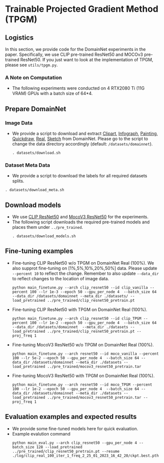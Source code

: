 # Trainable Projected Gradient Method (TPGM)
## Logistics
 In this section, we provide code for the DomainNet experiments in the paper. Specifically, we use CLIP pre-trained ResNet50 and MOCOv3 pre-trained ResNet50. If you just want to look at the implementation of TPGM, please see `utils/tpgm.py`.


### A Note on Computation
- The following experiments were conducted on 4 RTX2080 Ti (11G VRAM) GPUs with a batch size of 64*4. 

## Prepare DomainNet
### Image Data
- We provide a script to download and extract [Clipart](http://csr.bu.edu/ftp/visda/2019/multi-source/groundtruth/clipart.zip), [Infograph](http://csr.bu.edu/ftp/visda/2019/multi-source/infograph.zip), [Painting](http://csr.bu.edu/ftp/visda/2019/multi-source/groundtruth/painting.zip), [Quickdraw](http://csr.bu.edu/ftp/visda/2019/multi-source/quickdraw.zip), [Real](http://csr.bu.edu/ftp/visda/2019/multi-source/real.zip), [Sketch](http://csr.bu.edu/ftp/visda/2019/multi-source/sketch.zip) from DomainNet. Please go to the script to change the data directory accordingly (default: `/datasets/domainnet`). 
    ```
    . datasets/download.sh
    ```
    
### Dataset Meta Data
- We provide a script to download the labels for all required datasets splits. 
```
. datasets/download_meta.sh
```
    
## Download models
- We use [CLIP ResNet50](https://openaipublic.azureedge.net/clip/models/afeb0e10f9e5a86da6080e35cf09123aca3b358a0c3e3b6c78a7b63bc04b6762/RN50.pt) and [MocoV3 ResNet50](https://dl.fbaipublicfiles.com/moco-v3/r-50-1000ep/r-50-1000ep.pth.tar) for the experiments. 
- The following script downloads the required pre-trained models and places them under `../pre_trained`.
    ```
    . datasets/download_models.sh
    ```
## Fine-tuning examples
- Fine-tuning CLIP ResNet50 w/o TPGM on DomainNet Real (100%). We also supprot fine-tuning on [1%,5%,10%,20%,50%] data. Please update `--percent 10` to reflect the change.  Remember to also update `--data_dir` to reflect changes to the location of image data.

    ```
    python main_finetune.py --arch clip_resnet50 --id clip_vanilla --percent 100 --lr 1e-3 --epoch 50 --gpu_per_node 4  --batch_size 64 --data_dir /datasets/domainnet --meta_dir ./datasets/ --load_pretrained ../pre_trained/clip_resnet50_pretrain.pt
    ```

- Fine-tuning CLIP ResNet50 with TPGM on DomainNet Real (100%). 
    ```
    python main_finetune.py --arch clip_resnet50 --id clip_TPGM --percent 100 --lr 1e-2 --epoch 50 --gpu_per_node 4  --batch_size 64 --data_dir /datasets/domainnet  --meta_dir ./datasets --load_pretrained ../pre_trained/clip_resnet50_pretrain.pt --proj_freq 1
    ```

- Fine-tuning MocoV3 ResNet50 w/o TPGM on DomainNet Real (100%). 
    ```
    python main_finetune.py --arch resnet50 --id moco_vanilla --percent 100 --lr 5e-2 --epoch 50 --gpu_per_node 4  --batch_size 64 --data_dir /datasets/domainnet --meta_dir ./datasets --load_pretrained ../pre_trained/mocov3_resnet50_pretrain.tar 
    ```

- Fine-tuning MocoV3 ResNet50 with TPGM on DomainNet Real (100%). 
    ```
    python main_finetune.py --arch resnet50 --id moco_TPGM --percent 100 --lr 1e-2 --epoch 50 --gpu_per_node 4  --batch_size 64 --data_dir /datasets/domainnet --meta_dir ./datasets --load_pretrained ../pre_trained/mocov3_resnet50_pretrain.tar --proj_freq 1
    ```

## Evaluation examples and expected results
- We provide some fine-tuned models here for quick evaluation. 
- Example evalution command
    ```
    python main_eval.py --arch clip_resnet50 --gpu_per_node 4 --batch_size 128 --load_pretrained ../pre_trained/clip_resnet50_pretrain.pt --resume ./log/clip_real_100_iter_1_freq_2_25_01_2023_16_42_20/ckpt.best.pth.tar
    ```